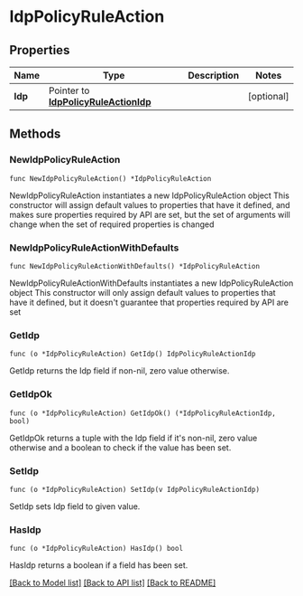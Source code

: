 # IdpPolicyRuleAction

## Properties

Name | Type | Description | Notes
------------ | ------------- | ------------- | -------------
**Idp** | Pointer to [**IdpPolicyRuleActionIdp**](IdpPolicyRuleActionIdp.md) |  | [optional] 

## Methods

### NewIdpPolicyRuleAction

`func NewIdpPolicyRuleAction() *IdpPolicyRuleAction`

NewIdpPolicyRuleAction instantiates a new IdpPolicyRuleAction object
This constructor will assign default values to properties that have it defined,
and makes sure properties required by API are set, but the set of arguments
will change when the set of required properties is changed

### NewIdpPolicyRuleActionWithDefaults

`func NewIdpPolicyRuleActionWithDefaults() *IdpPolicyRuleAction`

NewIdpPolicyRuleActionWithDefaults instantiates a new IdpPolicyRuleAction object
This constructor will only assign default values to properties that have it defined,
but it doesn't guarantee that properties required by API are set

### GetIdp

`func (o *IdpPolicyRuleAction) GetIdp() IdpPolicyRuleActionIdp`

GetIdp returns the Idp field if non-nil, zero value otherwise.

### GetIdpOk

`func (o *IdpPolicyRuleAction) GetIdpOk() (*IdpPolicyRuleActionIdp, bool)`

GetIdpOk returns a tuple with the Idp field if it's non-nil, zero value otherwise
and a boolean to check if the value has been set.

### SetIdp

`func (o *IdpPolicyRuleAction) SetIdp(v IdpPolicyRuleActionIdp)`

SetIdp sets Idp field to given value.

### HasIdp

`func (o *IdpPolicyRuleAction) HasIdp() bool`

HasIdp returns a boolean if a field has been set.


[[Back to Model list]](../README.md#documentation-for-models) [[Back to API list]](../README.md#documentation-for-api-endpoints) [[Back to README]](../README.md)


